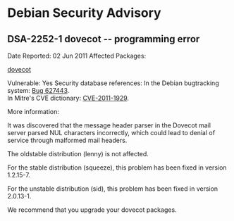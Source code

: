 
Debian Security Advisory
========================


DSA-2252-1 dovecot -- programming error
---------------------------------------



Date Reported:
02 Jun 2011
Affected Packages:

[dovecot](https://packages.debian.org/src:dovecot)

Vulnerable:
Yes
Security database references:
In the Debian bugtracking system: [Bug 627443](https://bugs.debian.org/cgi-bin/bugreport.cgi?bug=627443).  
In Mitre's CVE dictionary: [CVE-2011-1929](https://security-tracker.debian.org/tracker/CVE-2011-1929).  

More information:

It was discovered that the message header parser in the Dovecot mail
server parsed NUL characters incorrectly, which could lead to denial
of service through malformed mail headers.


The oldstable distribution (lenny) is not affected.


For the stable distribution (squeeze), this problem has been fixed in
version 1.2.15-7.


For the unstable distribution (sid), this problem has been fixed in
version 2.0.13-1.


We recommend that you upgrade your dovecot packages.





